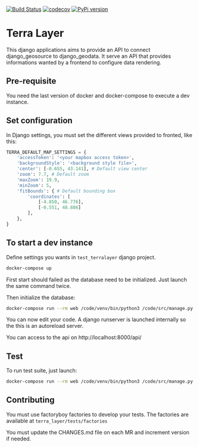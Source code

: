 [![Build Status](https://travis-ci.org/Terralego/terra-layer.svg?branch=master)](https://travis-ci.org/Terralego/terra-layer)
[![codecov](https://codecov.io/gh/Terralego/terra-layer/branch/master/graph/badge.svg)](https://codecov.io/gh/Terralego/terra-layer)
[![PyPi version](https://pypip.in/v/terra-layer/badge.png)](https://pypi.org/project/terra-layer/)

# Terra Layer

This django applications aims to provide an API to connect django_geosource to django_geodata.
It serve an API that provides informations wanted by a frontend to configure data rendering.

## Pre-requisite

You need the last version of docker and docker-compose to execute a dev instance.

## Set configuration

In Django settings, you must set the different views provided to fronted, like this:

```python
TERRA_DEFAULT_MAP_SETTINGS = {
    'accessToken': '<your mapbox access token>',
    'backgroundStyle': '<background style file>',
    'center': [-0.655, 43.141], # Default view center
    'zoom': 7.7, # Default zoom
    'maxZoom': 19.9,
    'minZoom': 5,
    'fitBounds': { # Default bounding box
        'coordinates': [
            [-4.850, 46.776],
            [-0.551, 48.886]
        ],
    },
}
```

## To start a dev instance

Define settings you wants in `test_terralayer` django project.

```sh
docker-compose up
```

First start should failed as the database need to be initialized. Just launch
the same command twice.

Then initialize the database:

```sh
docker-compose run --rm web /code/venv/bin/python3 /code/src/manage.py migrate
```

You can now edit your code. A django runserver is launched internally so the 
this is an autoreload server.

You can access to the api on http://localhost:8000/api/

## Test

To run test suite, just launch:

```sh
docker-compose run --rm web /code/venv/bin/python3 /code/src/manage.py test
```

## Contributing

You must use factoryboy factories to develop your tests. The factories are available 
at `terra_layer/tests/factories`

You must update the CHANGES.md file on each MR and increment version if needed.

